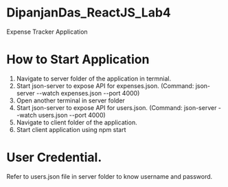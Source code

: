 # DipanjanDas_ReactJS_Lab4
Expense Tracker Application

# How to Start Application  
  1. Navigate to server folder of the application in termnial.
  2. Start json-server to expose API for expenses.json. (Command: json-server --watch expenses.json --port 4000)
  3. Open another terminal in server folder
  4. Start json-server to expose API for users.json. (Command: json-server --watch users.json --port 4000)
  5. Navigate to client folder of the application.
  6. Start client application using npm start

# User Credential.
  Refer to users.json file in server folder to know username and password.
